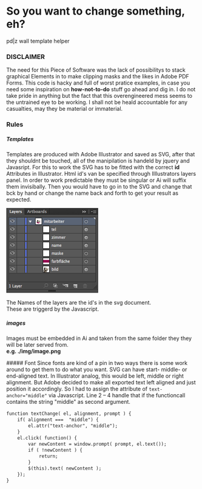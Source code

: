 # So you want to change something, eh?

pd|z wall template helper

### DISCLAIMER
The need for this Piece of Software was the lack of possibilitys to stack graphical Elements in to make clipping masks and the likes in Adobe PDF Forms. This code is hacky and full of worst pratice examples, in case you need some inspiration on **how-not-to-do** stuff go ahead and dig in. I do not take pride in anything but the fact that this overengineered mess seems to the untrained eye to be working. I shall not be heald accountable for any casualties, may they be material or immaterial.

### Rules
##### Templates
Templates are produced with Adobe Illustrator and saved as SVG, after that they shouldnt be touched, all of the manipilation is handeld by jquery and Javasript. For this to work the SVG has to be fitted with the correct **id** Attributes in Illustrator. Html id's van be specified through Illlustrators layers panel. In order to work predictable they must be singular or Ai will suffix them invisibally. Then you would have to go in to the SVG and change that bck by hand or change the name back and forth to get your result as expected.


![](help/illu_layers.tif)

The Names of the layers are the id's in the svg document.  
These are triggerd by the Javascript.

##### images
Images must be embedded in Ai and taken from the same folder they they will be later served from.  
**e.g. ./img/image.png**

##### Font
Since fonts are kind of a pin in two ways there is some work around to get them to do what you want. SVG can have start- middle- or end-aligned text. In Illustrator analog, this would be left,  middle or right alignment. But Adobe decided to make all exported text left aligned and just position it accordingly. So I had to assign the attribute of `text-anchor="middle"` via Javascript. Line 2 – 4 handle that if the functioncall contains the string "middle" as second argument.


    function textChange( el, alignment, prompt ) {
        if( alignment ===  "middle") {
            el.attr("text-anchor", "middle");
        }
        el.click( function() {
            var newContent = window.prompt( prompt, el.text());
            if ( !newContent ) {
                return;
            }
            $(this).text( newContent );
        });
    }

